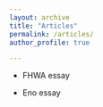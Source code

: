 ```yaml
---
layout: archive
title: "Articles"
permalink: /articles/
author_profile: true

---
```


- FHWA essay

- Eno essay
